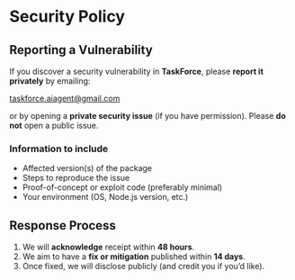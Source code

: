 # Security Policy

## Reporting a Vulnerability

If you discover a security vulnerability in **TaskForce**, please **report it privately** by emailing:

taskforce.aiagent@gmail.com

or by opening a **private security issue** (if you have permission). Please **do not** open a public issue.

### Information to include

- Affected version(s) of the package
- Steps to reproduce the issue
- Proof-of-concept or exploit code (preferably minimal)
- Your environment (OS, Node.js version, etc.)

## Response Process

1. We will **acknowledge** receipt within **48 hours**.
2. We aim to have a **fix or mitigation** published within **14 days**.
3. Once fixed, we will disclose publicly (and credit you if you’d like).
